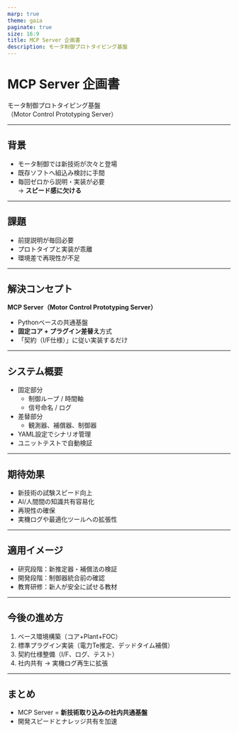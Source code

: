 ```yaml
---
marp: true
theme: gaia
paginate: true
size: 16:9
title: MCP Server 企画書
description: モータ制御プロトタイピング基盤
---
```


# **MCP Server 企画書**
モータ制御プロトタイピング基盤  
（Motor Control Prototyping Server）

---

## 背景
- モータ制御では新技術が次々と登場
- 既存ソフトへ組込み検討に手間
- 毎回ゼロから説明・実装が必要  
→ **スピード感に欠ける**

---

## 課題
- 前提説明が毎回必要
- プロトタイプと実装が乖離
- 環境差で再現性が不足

---

## 解決コンセプト
**MCP Server（Motor Control Prototyping Server）**
- Pythonベースの共通基盤
- **固定コア + プラグイン差替え**方式
- 「契約（I/F仕様）」に従い実装するだけ

---

## システム概要
- 固定部分
  - 制御ループ / 時間軸
  - 信号命名 / ログ
- 差替部分
  - 観測器、補償器、制御器
- YAML設定でシナリオ管理
- ユニットテストで自動検証

---

## 期待効果
- 新技術の試験スピード向上
- AI/人間間の知識共有容易化
- 再現性の確保
- 実機ログや最適化ツールへの拡張性

---

## 適用イメージ
- 研究段階：新推定器・補償法の検証
- 開発段階：制御器統合前の確認
- 教育研修：新人が安全に試せる教材

---

## 今後の進め方
1. ベース環境構築（コア+Plant+FOC）
2. 標準プラグイン実装（電力Te推定、デッドタイム補償）
3. 契約仕様整備（I/F、ログ、テスト）
4. 社内共有 → 実機ログ再生に拡張

---

## まとめ
- MCP Server = **新技術取り込みの社内共通基盤**
- 開発スピードとナレッジ共有を加速
